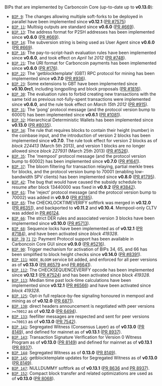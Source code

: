 BIPs that are implemented by Carboncoin Core (up-to-date up to **v0.13.0**):

* [`BIP 9`](https://github.com/carboncoin/bips/blob/master/bip-0009.mediawiki): The changes allowing multiple soft-forks to be deployed in parallel have been implemented since **v0.12.1**  ([PR #7575](https://github.com/carboncoin/carboncoin/pull/7575))
* [`BIP 11`](https://github.com/carboncoin/bips/blob/master/bip-0011.mediawiki): Multisig outputs are standard since **v0.6.0** ([PR #669](https://github.com/carboncoin/carboncoin/pull/669)).
* [`BIP 13`](https://github.com/carboncoin/bips/blob/master/bip-0013.mediawiki): The address format for P2SH addresses has been implemented since **v0.6.0** ([PR #669](https://github.com/carboncoin/carboncoin/pull/669)).
* [`BIP 14`](https://github.com/carboncoin/bips/blob/master/bip-0014.mediawiki): The subversion string is being used as User Agent since **v0.6.0** ([PR #669](https://github.com/carboncoin/carboncoin/pull/669)).
* [`BIP 16`](https://github.com/carboncoin/bips/blob/master/bip-0016.mediawiki): The pay-to-script-hash evaluation rules have been implemented since **v0.6.0**, and took effect on *April 1st 2012* ([PR #748](https://github.com/carboncoin/carboncoin/pull/748)).
* [`BIP 21`](https://github.com/carboncoin/bips/blob/master/bip-0021.mediawiki): The URI format for Carboncoin payments has been implemented since **v0.6.0** ([PR #176](https://github.com/carboncoin/carboncoin/pull/176)).
* [`BIP 22`](https://github.com/carboncoin/bips/blob/master/bip-0022.mediawiki): The 'getblocktemplate' (GBT) RPC protocol for mining has been implemented since **v0.7.0** ([PR #936](https://github.com/carboncoin/carboncoin/pull/936)).
* [`BIP 23`](https://github.com/carboncoin/bips/blob/master/bip-0023.mediawiki): Some extensions to GBT have been implemented since **v0.10.0rc1**, including longpolling and block proposals ([PR #1816](https://github.com/carboncoin/carboncoin/pull/1816)).
* [`BIP 30`](https://github.com/carboncoin/bips/blob/master/bip-0030.mediawiki): The evaluation rules to forbid creating new transactions with the same txid as previous not-fully-spent transactions were implemented since **v0.6.0**, and the rule took effect on *March 15th 2012* ([PR #915](https://github.com/carboncoin/carboncoin/pull/915)).
* [`BIP 31`](https://github.com/carboncoin/bips/blob/master/bip-0031.mediawiki): The 'pong' protocol message (and the protocol version bump to 60001) has been implemented since **v0.6.1** ([PR #1081](https://github.com/carboncoin/carboncoin/pull/1081)).
* [`BIP 32`](https://github.com/carboncoin/bips/blob/master/bip-0032.mediawiki): Hierarchical Deterministic Wallets has been implemented since **v0.13.0** ([PR #8035](https://github.com/carboncoin/carboncoin/pull/8035)).
* [`BIP 34`](https://github.com/carboncoin/bips/blob/master/bip-0034.mediawiki): The rule that requires blocks to contain their height (number) in the coinbase input, and the introduction of version 2 blocks has been implemented since **v0.7.0**. The rule took effect for version 2 blocks as of *block 224413* (March 5th 2013), and version 1 blocks are no longer allowed since *block 227931* (March 25th 2013) ([PR #1526](https://github.com/carboncoin/carboncoin/pull/1526)).
* [`BIP 35`](https://github.com/carboncoin/bips/blob/master/bip-0035.mediawiki): The 'mempool' protocol message (and the protocol version bump to 60002) has been implemented since **v0.7.0** ([PR #1641](https://github.com/carboncoin/carboncoin/pull/1641)).
* [`BIP 37`](https://github.com/carboncoin/bips/blob/master/bip-0037.mediawiki): The bloom filtering for transaction relaying, partial merkle trees for blocks, and the protocol version bump to 70001 (enabling low-bandwidth SPV clients) has been implemented since **v0.8.0** ([PR #1795](https://github.com/carboncoin/carboncoin/pull/1795)).
* [`BIP 42`](https://github.com/carboncoin/bips/blob/master/bip-0042.mediawiki): The bug that would have caused the subsidy schedule to resume after block 13440000 was fixed in **v0.9.2** ([PR #3842](https://github.com/carboncoin/carboncoin/pull/3842)).
* [`BIP 61`](https://github.com/carboncoin/bips/blob/master/bip-0061.mediawiki): The 'reject' protocol message (and the protocol version bump to 70002) was added in **v0.9.0** ([PR #3185](https://github.com/carboncoin/carboncoin/pull/3185)).
* [`BIP 65`](https://github.com/carboncoin/bips/blob/master/bip-0065.mediawiki): The CHECKLOCKTIMEVERIFY softfork was merged in **v0.12.0** ([PR #6351](https://github.com/carboncoin/carboncoin/pull/6351)), and backported to **v0.11.2** and **v0.10.4**. Mempool-only CLTV was added in [PR #6124](https://github.com/carboncoin/carboncoin/pull/6124).
* [`BIP 66`](https://github.com/carboncoin/bips/blob/master/bip-0066.mediawiki): The strict DER rules and associated version 3 blocks have been implemented since **v0.10.0** ([PR #5713](https://github.com/carboncoin/carboncoin/pull/5713)).
* [`BIP 68`](https://github.com/carboncoin/bips/blob/master/bip-0068.mediawiki): Sequence locks have been implemented as of **v0.12.1**  ([PR #7184](https://github.com/carboncoin/carboncoin/pull/7184)), and have been activated since *block 419328*.
* [`BIP 70`](https://github.com/carboncoin/bips/blob/master/bip-0070.mediawiki) [`71`](https://github.com/carboncoin/bips/blob/master/bip-0071.mediawiki) [`72`](https://github.com/carboncoin/bips/blob/master/bip-0072.mediawiki): Payment Protocol support has been available in Carboncoin Core GUI since **v0.9.0** ([PR #5216](https://github.com/carboncoin/carboncoin/pull/5216)).
* [`BIP 90`](https://github.com/carboncoin/bips/blob/master/bip-0090.mediawiki): Trigger mechanism for activation of BIPs 34, 65, and 66 has been simplified to block height checks since **v0.14.0** ([PR #8391](https://github.com/carboncoin/carboncoin/pull/8391)).
* [`BIP 111`](https://github.com/carboncoin/bips/blob/master/bip-0111.mediawiki): `NODE_BLOOM` service bit added, and enforced for all peer versions as of **v0.13.0** ([PR #6579](https://github.com/carboncoin/carboncoin/pull/6579) and [PR #6641](https://github.com/carboncoin/carboncoin/pull/6641)).
* [`BIP 112`](https://github.com/carboncoin/bips/blob/master/bip-0112.mediawiki): The CHECKSEQUENCEVERIFY opcode has been implemented since **v0.12.1** ([PR #7524](https://github.com/carboncoin/carboncoin/pull/7524)) and has been activated since *block 419328*.
* [`BIP 113`](https://github.com/carboncoin/bips/blob/master/bip-0113.mediawiki): Median time past lock-time calculations have been implemented since **v0.12.1** ([PR #6566](https://github.com/carboncoin/carboncoin/pull/6566)) and have been activated since *block 419328*.
* [`BIP 125`](https://github.com/carboncoin/bips/blob/master/bip-0125.mediawiki): Opt-in full replace-by-fee signaling honoured in mempool and mining as of **v0.12.0** ([PR 6871](https://github.com/carboncoin/carboncoin/pull/6871)).
* [`BIP 130`](https://github.com/carboncoin/bips/blob/master/bip-0130.mediawiki): direct headers announcement is negotiated with peer versions `>=70012` as of **v0.12.0** ([PR 6494](https://github.com/carboncoin/carboncoin/pull/6494)).
* [`BIP 133`](https://github.com/carboncoin/bips/blob/master/bip-0133.mediawiki): feefilter messages are respected and sent for peer versions `>=70013` as of **v0.13.0** ([PR 7542](https://github.com/carboncoin/carboncoin/pull/7542)).
* [`BIP 141`](https://github.com/carboncoin/bips/blob/master/bip-0141.mediawiki): Segregated Witness (Consensus Layer) as of **v0.13.0** ([PR 8149](https://github.com/carboncoin/carboncoin/pull/8149)), and defined for mainnet as of **v0.13.1** ([PR 8937](https://github.com/carboncoin/carboncoin/pull/8937)).
* [`BIP 143`](https://github.com/carboncoin/bips/blob/master/bip-0143.mediawiki): Transaction Signature Verification for Version 0 Witness Program as of **v0.13.0** ([PR 8149](https://github.com/carboncoin/carboncoin/pull/8149)) and defined for mainnet as of **v0.13.1** ([PR 8937](https://github.com/carboncoin/carboncoin/pull/8937)).
* [`BIP 144`](https://github.com/carboncoin/bips/blob/master/bip-0144.mediawiki): Segregated Witness as of **0.13.0** ([PR 8149](https://github.com/carboncoin/carboncoin/pull/8149)).
* [`BIP 145`](https://github.com/carboncoin/bips/blob/master/bip-0145.mediawiki): getblocktemplate updates for Segregated Witness as of **v0.13.0** ([PR 8149](https://github.com/carboncoin/carboncoin/pull/8149)).
* [`BIP 147`](https://github.com/carboncoin/bips/blob/master/bip-0147.mediawiki): NULLDUMMY softfork as of **v0.13.1** ([PR 8636](https://github.com/carboncoin/carboncoin/pull/8636) and [PR 8937](https://github.com/carboncoin/carboncoin/pull/8937)).
* [`BIP 152`](https://github.com/carboncoin/bips/blob/master/bip-0152.mediawiki): Compact block transfer and related optimizations are used as of **v0.13.0** ([PR 8068](https://github.com/carboncoin/carboncoin/pull/8068)).
